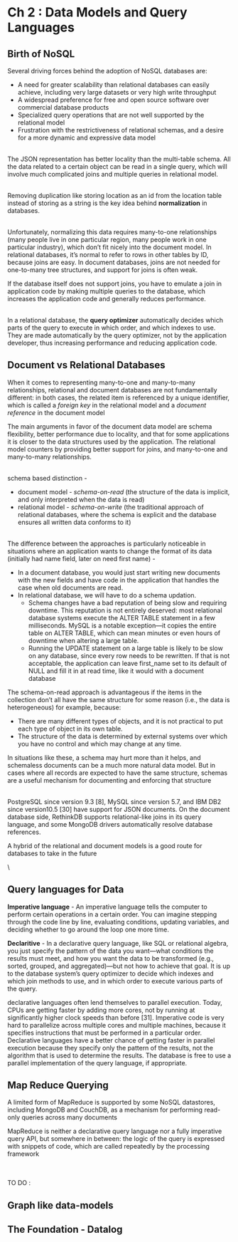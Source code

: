 # Ch 2 : Data Models and Query Languages

## Birth of NoSQL

Several driving forces behind the adoption of NoSQL databases are:
- A need for greater scalability than relational databases can easily achieve, including
very large datasets or very high write throughput
- A widespread preference for free and open source software over commercial
database products
- Specialized query operations that are not well supported by the relational model
- Frustration with the restrictiveness of relational schemas, and a desire for a more
dynamic and expressive data model

\
The JSON representation has better locality than the multi-table schema. All the data related to a certain object can be read in a single query, which will involve much complicated joins and multiple queries in relational model.

\
Removing duplication like storing location as an id from the location table instead of storing as a string is the
key idea behind **normalization** in databases.

\
Unfortunately, normalizing this data requires many-to-one relationships (many people live in one particular region, many people work in one particular industry), which
don’t fit nicely into the document model. In relational databases, it’s normal to refer to rows in other tables by ID, because joins are easy. In document databases, joins are
not needed for one-to-many tree structures, and support for joins is often weak.

If the database itself does not support joins, you have to emulate a join in application code by making multiple queries to the database, which increases the application code and generally reduces performance.

\
In a relational database, the **query optimizer** automatically decides which parts of the query to execute in which order, and which indexes to use. They are made automatically by the query optimizer, not by the application developer, thus increasing performance and reducing application code. 

## Document vs Relational Databases 
When it comes to representing many-to-one and many-to-many relationships, relational and document databases are not fundamentally different: in both cases, the related item is referenced by a unique identifier, which is called a *foreign
key* in the relational model and a *document reference* in the document model

The main arguments in favor of the document data model are schema flexibility, better performance due to locality, and that for some applications it is closer to the data
structures used by the application. The relational model counters by providing better support for joins, and many-to-one and many-to-many relationships.

\
schema based distinction - 
- document model - *schema-on-read* (the structure of the data is implicit, and only interpreted when the
data is read)
- relational model - *schema-on-write* (the traditional approach of relational databases, where the schema is explicit and the database ensures all written data conforms
to it)

\
The difference between the approaches is particularly noticeable in situations where an application wants to change the format of its data (initially had name field, later on need first name) - 
- In a document database, you would just start writing new documents with the new fields and have code in the application that handles the case when old documents are read. 
- In relational database, we will have to do a schema updation. 
    - Schema changes have a bad reputation of being slow and requiring downtime. This reputation is not entirely deserved: most relational database systems execute the
    ALTER TABLE statement in a few milliseconds. MySQL is a notable exception—it copies the entire table on ALTER TABLE, which can mean minutes or even hours of
    downtime when altering a large table.
    - Running the UPDATE statement on a large table is likely to be slow on any database, since every row needs to be rewritten. If that is not acceptable, the application can
    leave first_name set to its default of NULL and fill it in at read time, like it would with a document database

The schema-on-read approach is advantageous if the items in the collection don’t all have the same structure for some reason (i.e., the data is heterogeneous) for example,
because:
- There are many different types of objects, and it is not practical to put each type of object in its own table.
- The structure of the data is determined by external systems over which you have no control and which may change at any time.

In situations like these, a schema may hurt more than it helps, and schemaless documents can be a much more natural data model. But in cases where all records are expected to have the same structure, schemas are a useful mechanism for documenting and enforcing that structure

\
PostgreSQL since version 9.3 [8], MySQL since version 5.7, and IBM DB2 since version10.5 [30] have support for JSON documents. On the document database side, RethinkDB supports relational-like joins in its query language, and some MongoDB drivers automatically resolve database references.

A hybrid of the relational and document models is a good route for databases to take
in the future

\
## Query languages for Data
**Imperative language** - An imperative language tells the computer to perform certain operations in a certain
order. You can imagine stepping through the code line by line, evaluating conditions, updating variables, and deciding whether to go around the loop one more time.

**Declaritive** - In a declarative query language, like SQL or relational algebra, you just specify the pattern of the data you want—what conditions the results must meet, and how you want the data to be transformed (e.g., sorted, grouped, and aggregated)—but not how to achieve that goal. It is up to the database system’s query optimizer to decide which indexes and which join methods to use, and in which order to execute various parts of the query.

declarative languages often lend themselves to parallel execution. Today, CPUs are getting faster by adding more cores, not by running at significantly higher
clock speeds than before [31]. Imperative code is very hard to parallelize across multiple cores and multiple machines, because it specifies instructions that must be performed
in a particular order. Declarative languages have a better chance of getting faster in parallel execution because they specify only the pattern of the results, not the algorithm that is used to determine the results. The database is free to use a parallel implementation of the query language, if appropriate.

## Map Reduce Querying

A limited form of MapReduce is supported by some NoSQL datastores, including MongoDB and CouchDB, as a
mechanism for performing read-only queries across many documents

MapReduce is neither a declarative query language nor a fully imperative query API, but somewhere in between: the logic of the query is expressed with snippets of code, which are called repeatedly by the processing framework

\
\
TO DO :
## Graph like data-models
## The Foundation - Datalog